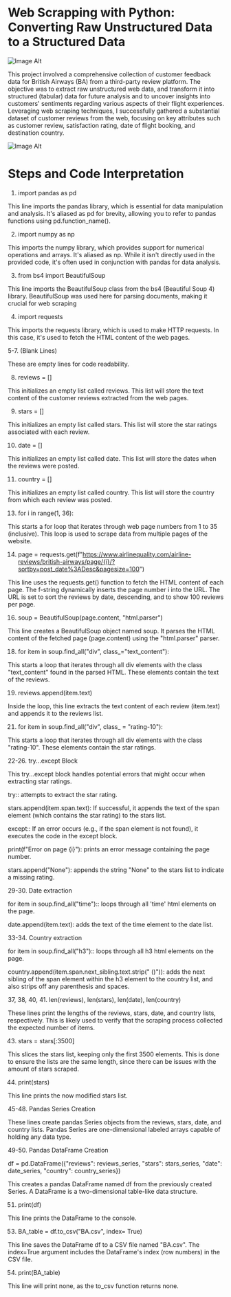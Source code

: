 # Web Scrapping with Python: Converting Raw Unstructured Data to a Structured Data

![Image Alt](https://github.com/eziukwuinnocent/Web-Scrapping-with-Python-Converting-Raw-Unstructured-Data-to-a-Structured-Data/blob/e7fc0adc6e42573035978c4d46820fcc1c8b0558/british-airways.jpg)

This project involved a comprehensive collection of customer feedback data for British Airways (BA) from a third-party review platform. The objective was to extract raw unstructured web data, and transform it into structured (tabular) data for future analysis and to uncover insights into customers' sentiments regarding various aspects of their flight experiences. Leveraging web scraping techniques, I successfully gathered a substantial dataset of customer reviews from the web, focusing on key attributes such as customer review, satisfaction rating, date of flight booking, and destination country.

![Image Alt](https://github.com/eziukwuinnocent/Web-Scrapping-with-Python-Converting-Raw-Unstructured-Data-to-a-Structured-Data/blob/c5766b5a52d8924a17b7df4f931333ffc82f79c2/British_Airways_web_scrape.png)

# Steps and Code Interpretation

1. import pandas as pd

This line imports the pandas library, which is essential for data manipulation and analysis. It's aliased as pd for brevity, allowing you to refer to pandas functions using pd.function_name().

2. import numpy as np

This imports the numpy library, which provides support for numerical operations and arrays. It's aliased as np. While it isn't directly used in the provided code, it's often used in conjunction with pandas for data analysis.

3. from bs4 import BeautifulSoup

This line imports the BeautifulSoup class from the bs4 (Beautiful Soup 4) library. BeautifulSoup was used here for parsing documents, making it crucial for web scraping

4. import requests

This imports the requests library, which is used to make HTTP requests. In this case, it's used to fetch the HTML content of the web pages.

5-7. (Blank Lines)

These are empty lines for code readability.

8. reviews = []

This initializes an empty list called reviews. This list will store the text content of the customer reviews extracted from the web pages.

9. stars = []

This initializes an empty list called stars. This list will store the star ratings associated with each review.

10. date = []

This initializes an empty list called date. This list will store the dates when the reviews were posted.

11. country = []

This initializes an empty list called country. This list will store the country from which each review was posted.

13. for i in range(1, 36):

This starts a for loop that iterates through web page numbers from 1 to 35 (inclusive). This loop is used to scrape data from multiple pages of the website.

14. page = requests.get(f"https://www.airlinequality.com/airline-reviews/british-airways/page/{i}/?sortby=post_date%3ADesc&pagesize=100")

This line uses the requests.get() function to fetch the HTML content of each page. The f-string dynamically inserts the page number i into the URL. The URL is set to sort the reviews by date, descending, and to show 100 reviews per page.

16. soup = BeautifulSoup(page.content, "html.parser")

This line creates a BeautifulSoup object named soup. It parses the HTML content of the fetched page (page.content) using the "html.parser" parser.

18. for item in soup.find_all("div", class_="text_content"):

This starts a loop that iterates through all div elements with the class "text_content" found in the parsed HTML. These elements contain the text of the reviews.

19. reviews.append(item.text)

Inside the loop, this line extracts the text content of each review (item.text) and appends it to the reviews list.

21. for item in soup.find_all("div", class_ = "rating-10"):

This starts a loop that iterates through all div elements with the class "rating-10". These elements contain the star ratings.

22-26. try...except Block

This try...except block handles potential errors that might occur when extracting star ratings.

try:: attempts to extract the star rating.

stars.append(item.span.text): If successful, it appends the text of the span element (which contains the star rating) to the stars list.

except:: If an error occurs (e.g., if the span element is not found), it executes the code in the except block.

print(f"Error on page {i}"): prints an error message containing the page number.

stars.append("None"): appends the string "None" to the stars list to indicate a missing rating.

29-30. Date extraction

for item in soup.find_all("time"):: loops through all 'time' html elements on the page.

date.append(item.text): adds the text of the time element to the date list.

33-34. Country extraction

for item in soup.find_all("h3"):: loops through all h3 html elements on the page.

country.append(item.span.next_sibling.text.strip(" ()")): adds the next sibling of the span element within the h3 element to the country list, and also strips off any parenthesis and spaces.

37, 38, 40, 41. len(reviews), len(stars), len(date), len(country)

These lines print the lengths of the reviews, stars, date, and country lists, respectively. This is likely used to verify that the scraping process collected the expected number of items.

43. stars = stars[:3500]

This slices the stars list, keeping only the first 3500 elements. This is done to ensure the lists are the same length, since there can be issues with the amount of stars scraped.

44. print(stars)

This line prints the now modified stars list.

45-48. Pandas Series Creation

These lines create pandas Series objects from the reviews, stars, date, and country lists. Pandas Series are one-dimensional labeled arrays capable of holding any data type.

49-50. Pandas DataFrame Creation

df = pd.DataFrame({"reviews": reviews_series, "stars": stars_series, "date": date_series, "country": country_series})

This creates a pandas DataFrame named df from the previously created Series. A DataFrame is a two-dimensional table-like data structure.

51. print(df)

This line prints the DataFrame to the console.

53. BA_table = df.to_csv("BA.csv", index= True)

This line saves the DataFrame df to a CSV file named "BA.csv". The index=True argument includes the DataFrame's index (row numbers) in the CSV file.

54. print(BA_table)

This line will print none, as the to_csv function returns none.

